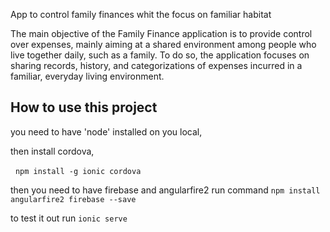 App to control family finances whit the focus on familiar habitat


The main objective of the Family Finance application is to provide control over expenses, mainly aiming at a shared environment among people who live together daily, such as a family. To do so, the application focuses on sharing records, history, and categorizations of expenses incurred in a familiar, everyday living environment.


## How to use this project

you need to have 'node' installed on you local,

then install cordova,

  ``npm install -g ionic cordova``
  

then you need to have firebase and angularfire2
run command ``npm install angularfire2 firebase --save``

to test it out run
 ``ionic serve``
